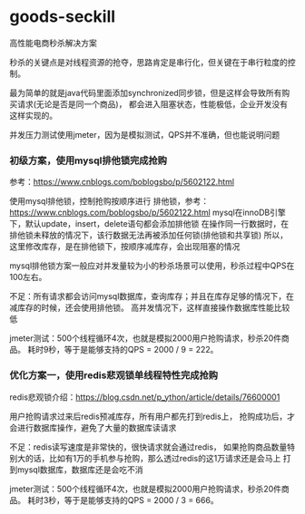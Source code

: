 # goods-seckill
高性能电商秒杀解决方案

秒杀的关键点是对线程资源的抢夺，思路肯定是串行化，但关键在于串行粒度的控制。

最为简单的就是java代码里面添加synchronized同步锁，但是这样会导致所有购买请求(无论是否是同一个商品)，
都会进入阻塞状态，性能极低，企业开发没有这样实现的。

并发压力测试使用jmeter，因为是模拟测试，QPS并不准确，但也能说明问题

### 初级方案，使用mysql排他锁完成抢购
参考：https://www.cnblogs.com/boblogsbo/p/5602122.html

使用mysql排他锁，控制抢购按顺序进行
排他锁，参考：https://www.cnblogs.com/boblogsbo/p/5602122.html
mysql在innoDB引擎下，默认update，insert，delete语句都会添加排他锁
在操作同一行数据时，在排他锁未释放的情况下，该行数据无法再被添加任何锁(排他锁和共享锁) 
所以，这里修改库存，是在排他锁下，按顺序减库存，会出现阻塞的情况

mysql排他锁方案一般应对并发量较为小的秒杀场景可以使用，秒杀过程中QPS在100左右。

不足：所有请求都会访问mysql数据库，查询库存；并且在库存足够的情况下，在减库存的时候，还会使用排他锁。
高并发情况下，这样直接操作数据库性能比较低

jmeter测试：500个线程循环4次，也就是模拟2000用户抢购请求，秒杀20件商品。
耗时9秒，等于是能够支持的QPS = 2000 / 9 = 222。

### 优化方案一，使用redis悲观锁单线程特性完成抢购

redis悲观锁介绍：https://blog.csdn.net/p_ython/article/details/76600001

用户抢购请求过来后redis预减库存，所有用户都先打到redis上，
抢购成功后，才会进行数据库操作，避免了大量的数据库读请求

不足：redis读写速度是非常快的，很快请求就会通过redis，
如果抢购商品数量特别大的话，比如有1万的手机参与抢购，那么透过redis的这1万请求还是会马上
打到mysql数据库，数据库还是会吃不消

jmeter测试：500个线程循环4次，也就是模拟2000用户抢购请求，秒杀20件商品。
耗时3秒，等于是能够支持的QPS = 2000 / 3 = 666。









